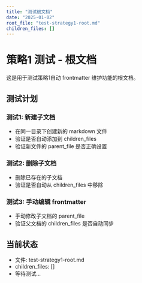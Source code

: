 ```yaml
---
title: "测试根文档"
date: "2025-01-02"
root_file: "test-strategy1-root.md"
children_files: []
---
```


# 策略1 测试 - 根文档

这是用于测试策略1自动 frontmatter 维护功能的根文档。

## 测试计划

### 测试1: 新建子文档
- 在同一目录下创建新的 markdown 文件
- 验证是否自动添加到 children_files
- 验证新文件的 parent_file 是否正确设置

### 测试2: 删除子文档
- 删除已存在的子文档
- 验证是否自动从 children_files 中移除

### 测试3: 手动编辑 frontmatter
- 手动修改子文档的 parent_file
- 验证父文档的 children_files 是否自动同步

## 当前状态
- 文件: test-strategy1-root.md
- children_files: []
- 等待测试...
